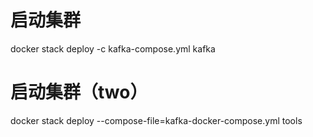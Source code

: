 # 启动集群
docker stack deploy -c kafka-compose.yml kafka
# 启动集群（two）
docker stack deploy --compose-file=kafka-docker-compose.yml tools